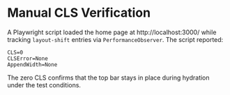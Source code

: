 # Manual CLS Verification

A Playwright script loaded the home page at http://localhost:3000/ while tracking `layout-shift` entries via `PerformanceObserver`. The script reported:

```
CLS=0
CLSError=None
AppendWidth=None
```

The zero CLS confirms that the top bar stays in place during hydration under the test conditions.
